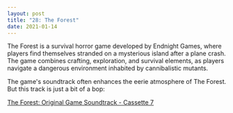 ```yaml
---
layout: post
title: "28: The Forest"
date: 2021-01-14
---
```


The Forest is a survival horror game developed by Endnight Games, where players find themselves stranded on a mysterious island after a plane crash. The game combines crafting, exploration, and survival elements, as players navigate a dangerous environment inhabited by cannibalistic mutants.

The game's soundtrack often enhances the eerie atmosphere of The Forest. But this track is just a bit of a bop:

[The Forest: Original Game Soundtrack - Cassette 7](https://youtu.be/MKKLwahE_J8)  